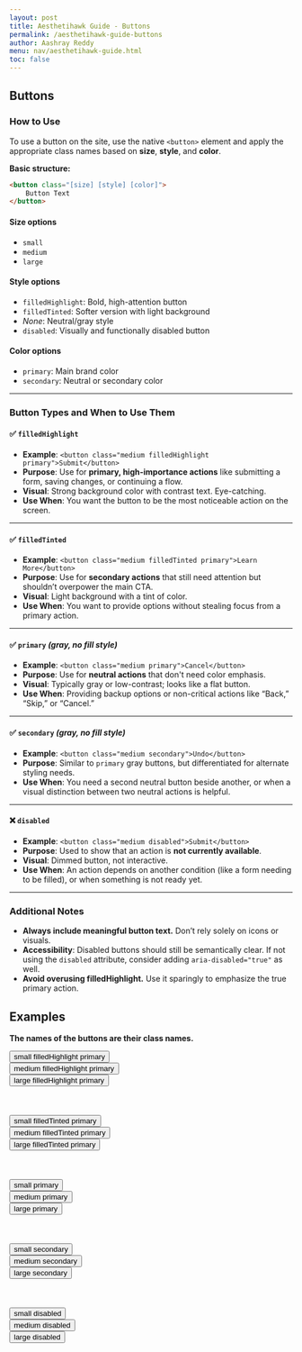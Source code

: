 ```yaml
---
layout: post
title: Aesthetihawk Guide - Buttons
permalink: /aesthetihawk-guide-buttons
author: Aashray Reddy
menu: nav/aesthetihawk-guide.html
toc: false
---
```


## Buttons

### How to Use

To use a button on the site, use the native `<button>` element and apply the appropriate class names based on **size**, **style**, and **color**.

**Basic structure:**

```html
<button class="[size] [style] [color]">
    Button Text
</button>
```

#### Size options

- `small`
- `medium`
- `large`

#### Style options

- `filledHighlight`: Bold, high-attention button
- `filledTinted`: Softer version with light background
- _None_: Neutral/gray style
- `disabled`: Visually and functionally disabled button

#### Color options

- `primary`: Main brand color
- `secondary`: Neutral or secondary color

---

### Button Types and When to Use Them

#### ✅ `filledHighlight`

- **Example**: `<button class="medium filledHighlight primary">Submit</button>`
- **Purpose**: Use for **primary, high-importance actions** like submitting a form, saving changes, or continuing a flow.
- **Visual**: Strong background color with contrast text. Eye-catching.
- **Use When**: You want the button to be the most noticeable action on the screen.

---

#### ✅ `filledTinted`

- **Example**: `<button class="medium filledTinted primary">Learn More</button>`
- **Purpose**: Use for **secondary actions** that still need attention but shouldn’t overpower the main CTA.
- **Visual**: Light background with a tint of color.
- **Use When**: You want to provide options without stealing focus from a primary action.

---

#### ✅ `primary` _(gray, no fill style)_

- **Example**: `<button class="medium primary">Cancel</button>`
- **Purpose**: Use for **neutral actions** that don't need color emphasis.
- **Visual**: Typically gray or low-contrast; looks like a flat button.
- **Use When**: Providing backup options or non-critical actions like “Back,” “Skip,” or “Cancel.”

---

#### ✅ `secondary` _(gray, no fill style)_

- **Example**: `<button class="medium secondary">Undo</button>`
- **Purpose**: Similar to `primary` gray buttons, but differentiated for alternate styling needs.
- **Use When**: You need a second neutral button beside another, or when a visual distinction between two neutral actions is helpful.

---

#### ❌ `disabled`

- **Example**: `<button class="medium disabled">Submit</button>`
- **Purpose**: Used to show that an action is **not currently available**.
- **Visual**: Dimmed button, not interactive.
- **Use When**: An action depends on another condition (like a form needing to be filled), or when something is not ready yet.

---

### Additional Notes

- **Always include meaningful button text.** Don’t rely solely on icons or visuals.
- **Accessibility**: Disabled buttons should still be semantically clear. If not using the `disabled` attribute, consider adding `aria-disabled="true"` as well.
- **Avoid overusing filledHighlight.** Use it sparingly to emphasize the true primary action.

## Examples

**The names of the buttons are their class names.**

<button class="small filledHighlight primary">
    small filledHighlight primary
</button><br>

<button class="medium filledHighlight primary">
    medium filledHighlight primary
</button><br>

<button class="large filledHighlight primary">
    large filledHighlight primary
</button><br>

<br>
<br>
<br>

<!-- buttons with color (primary) -->

<button class="small filledTinted primary">
    small filledTinted primary
</button><br>

<button class="medium filledTinted primary">
    medium filledTinted primary
</button><br>

<button class="large filledTinted primary">
    large filledTinted primary
</button><br>

<br>
<br>
<br>

<!-- gray buttons without any color (primary) -->

<button class="small primary">
    small primary
</button><br>

<button class="medium primary">
    medium primary
</button><br>

<button class="large primary">
    large primary
</button><br>

<br>
<br>
<br>

<!-- gray buttons without any color (secondary) -->

<button class="small secondary">
    small secondary
</button><br>

<button class="medium secondary">
    medium secondary
</button><br>

<button class="large secondary">
    large secondary
</button><br>

<br>
<br>
<br>

<!-- buttons which are disabled -->
<button class="small disabled">
    small disabled
</button><br>

<button class="medium disabled">
    medium disabled
</button><br>

<button class="large disabled">
    large disabled
</button><br>
